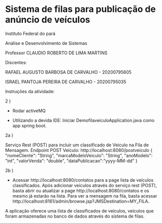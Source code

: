 # Sistema de filas para publicação de anúncio de veículos

Instituto Federal do pará

Análise e Desenvolvimento de Sistemas

Professor CLAUDIO ROBERTO DE LIMA MARTINS

Discentes:

RAFAEL AUGUSTO BARBOSA DE CARVALHO - 20200795605  

ISRAEL PANTOJA PEREIRA DE CARVALHO - 20200795035

Instruções da atividade:

2 )

- Rodar activeMQ 

- Utilizando a devida IDE: Iniciar DemofilaveiculoApplication.java como app spring boot.

2a )

Serviço Rest (POST) para incluir um classificado de Veiculo na Fila de Mensagem.
Endpoint POST Veículo:
http://localhost:8080/postveiculo
{
    "nomeCliente": "String",
    "marcaModeloVeiculo": "String",
    "anoModelo": "int",
    "valorVenda": "double",
    "dataPublicacao":"yyyy-MM-dd"
}

2b )
- Acessar http://localhost:8080/contatos para a page lista de veículos classificados. Após adicionar veículos através do serviço rest (POST), basta abrir ou atualizar a page http://localhost:8080/contatos e os mesmo já estarão na lista. Para ver a mensagem na fila, basta acessar http://localhost:8161/admin/browse.jsp?JMSDestination=MY_FILA.

A aplicação oferece uma lista de classificados de veículos, veículos que foram armazenadas no banco de dados através do sistema de filas. 
